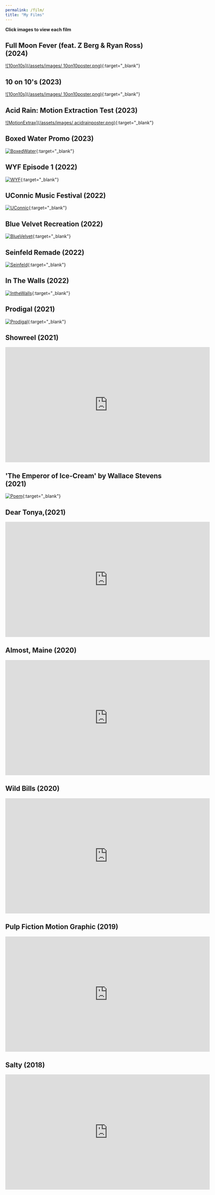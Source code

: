 ```yaml
---
permalink: /film/
title: "My Films"
---
```

**Click images to view each film**

## Full Moon Fever (feat. Z Berg & Ryan Ross) (2024)
[![10on10s](/assets/images/
10on10poster.png)](https://drive.google.com/file/d/1d5dK27DvlNOUfEkTfpjoVDesB2AWWwG6/view){:target="_blank"}

## 10 on 10's (2023)
[![10on10s](/assets/images/
10on10poster.png)](https://drive.google.com/file/d/1sEba5gvc-hFvR7IKVz36c2AQZgDQ8LBW/view){:target="_blank"}


## Acid Rain: Motion Extraction Test (2023)
[![MotionExtrax](/assets/images/
acidrainposter.png)](https://drive.google.com/file/d/1ngeGK6APuo6JISa-XfMsPjf_oa_nOLdC/view){:target="_blank"}


## Boxed Water Promo (2023)
[![BoxedWater](/assets/images/boxedwaterposter.png)](https://drive.google.com/file/d/1ZlwLD1Ilefk9KjSTmJhB7k6OyiM7vzsi/view){:target="_blank"}


## WYF Episode 1 (2022)
[![WYF](/assets/images/wyfposter.png)](https://vimeo.com/700520786){:target="_blank"}


## UConnic Music Festival (2022)
[![UConnic](/assets/images/uconnicposter.png)](https://drive.google.com/file/d/12tOKfY_EJFxZyro8kHLhjsr4AGJx_XFQ/view){:target="_blank"}


## Blue Velvet Recreation (2022)
[![BlueVelvet](/assets/images/bluevelvetposter.png)](https://vimeo.com/manage/videos/1030359004){:target="_blank"}


## Seinfeld Remade (2022)
[![Seinfeld](/assets/images/seinfeldposter.png)](https://drive.google.com/file/d/1LH7dXOe-MLkSyuAIZzn1yPsuzP8rs3Bi/view){:target="_blank"}


## In The Walls (2022)
[![IntheWalls](/assets/images/inthewallsposter.png)](https://drive.google.com/file/d/1t0i8SF7PeDJTjxsgYiYcDc9w8NMg0-2Z/view){:target="_blank"}


## Prodigal (2021)
[![Prodigal](/assets/images/prodigalposter.png)](https://drive.google.com/file/d/19cK_194hSZWk1QJ4SzabmjUaqpTKu3Yg/view){:target="_blank"}


## Showreel (2021)
<iframe title="vimeo-player" src="https://player.vimeo.com/video/644078472" width="640" height="360" frameborder="0" allowfullscreen></iframe>


## 'The Emperor of Ice-Cream' by Wallace Stevens (2021)
[![Poem](/assets/images/videopoemposter.png)](https://vimeo.com/644077784){:target="_blank"}


## Dear Tonya,(2021)
<iframe title="vimeo-player" src="https://player.vimeo.com/video/522078075" width="640" height="360" frameborder="0" allowfullscreen></iframe>


## Almost, Maine (2020)
<iframe title="vimeo-player" src="https://player.vimeo.com/video/514116539" width="640" height="360" frameborder="0" allowfullscreen></iframe>


## Wild Bills (2020)
<iframe title="vimeo-player" src="https://player.vimeo.com/video/517380945" width="640" height="360" frameborder="0" allowfullscreen></iframe>


## Pulp Fiction Motion Graphic (2019)
<iframe title="vimeo-player" src="https://player.vimeo.com/video/319365561" width="640" height="360" frameborder="0" allowfullscreen></iframe>


## Salty (2018)
<iframe title="vimeo-player" src="https://player.vimeo.com/video/514117903?h=7b1a25e370" width="640" height="360" frameborder="0" allowfullscreen></iframe>
